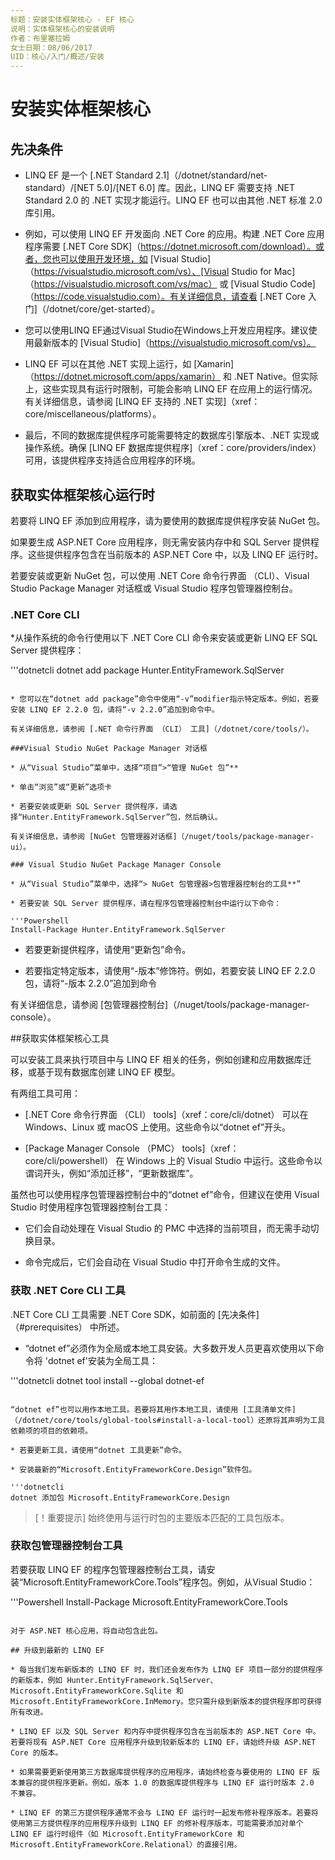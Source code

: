 ```yaml
---
标题：安装实体框架核心 - EF 核心
说明：实体框架核心的安装说明
作者：布里塞拉姆
女士日期：08/06/2017
UID：核心/入门/概述/安装
---
```

# 安装实体框架核心

## 先决条件

* LINQ EF 是一个 [.NET Standard 2.1]（/dotnet/standard/net-standard）/[NET 5.0]/[NET 6.0] 库。因此，LINQ EF 需要支持 .NET Standard 2.0 的 .NET 实现才能运行。LINQ EF 也可以由其他 .NET 标准 2.0 库引用。

* 例如，可以使用 LINQ EF 开发面向 .NET Core 的应用。构建 .NET Core 应用程序需要 [.NET Core SDK]（https://dotnet.microsoft.com/download）。或者，您也可以使用开发环境，如 [Visual Studio]（https://visualstudio.microsoft.com/vs）、[Visual Studio for Mac]（https://visualstudio.microsoft.com/vs/mac） 或 [Visual Studio Code]（https://code.visualstudio.com）。有关详细信息，请查看 [.NET Core 入门]（/dotnet/core/get-started）。

* 您可以使用LINQ EF通过Visual Studio在Windows上开发应用程序。建议使用最新版本的 [Visual Studio]（https://visualstudio.microsoft.com/vs）。

* LINQ EF 可以在其他 .NET 实现上运行，如 [Xamarin]（https://dotnet.microsoft.com/apps/xamarin） 和 .NET Native。但实际上，这些实现具有运行时限制，可能会影响 LINQ EF 在应用上的运行情况。有关详细信息，请参阅 [LINQ EF 支持的 .NET 实现]（xref：core/miscellaneous/platforms）。

* 最后，不同的数据库提供程序可能需要特定的数据库引擎版本、.NET 实现或操作系统。确保 [LINQ EF 数据库提供程序]（xref：core/providers/index） 可用，该提供程序支持适合应用程序的环境。

## 获取实体框架核心运行时

若要将 LINQ EF 添加到应用程序，请为要使用的数据库提供程序安装 NuGet 包。

如果要生成 ASP.NET Core 应用程序，则无需安装内存中和 SQL Server 提供程序。这些提供程序包含在当前版本的 ASP.NET Core 中，以及 LINQ EF 运行时。

若要安装或更新 NuGet 包，可以使用 .NET Core 命令行界面 （CLI）、Visual Studio Package Manager 对话框或 Visual Studio 程序包管理器控制台。

### .NET Core CLI

*从操作系统的命令行使用以下 .NET Core CLI 命令来安装或更新 LINQ EF SQL Server 提供程序：

'''dotnetcli
  dotnet add package Hunter.EntityFramework.SqlServer
  ```

* 您可以在“dotnet add package”命令中使用“-v”modifier指示特定版本。例如，若要安装 LINQ EF 2.2.0 包，请将“-v 2.2.0”追加到命令中。

有关详细信息，请参阅 [.NET 命令行界面 （CLI） 工具]（/dotnet/core/tools/）。

###Visual Studio NuGet Package Manager 对话框

* 从“Visual Studio”菜单中，选择“项目”>“管理 NuGet 包”**

* 单击“浏览”或“更新”选项卡

* 若要安装或更新 SQL Server 提供程序，请选择“Hunter.EntityFramework.SqlServer”包，然后确认。

有关详细信息，请参阅 [NuGet 包管理器对话框]（/nuget/tools/package-manager-ui）。

### Visual Studio NuGet Package Manager Console

* 从“Visual Studio”菜单中，选择“> NuGet 包管理器>包管理器控制台的工具**”

* 若要安装 SQL Server 提供程序，请在程序包管理器控制台中运行以下命令：

'''Powershell
  Install-Package Hunter.EntityFramework.SqlServer
  ```

* 若要更新提供程序，请使用“更新包”命令。

* 若要指定特定版本，请使用“-版本”修饰符。例如，若要安装 LINQ EF 2.2.0 包，请将“-版本 2.2.0”追加到命令

有关详细信息，请参阅 [包管理器控制台]（/nuget/tools/package-manager-console）。

##获取实体框架核心工具

可以安装工具来执行项目中与 LINQ EF 相关的任务，例如创建和应用数据库迁移，或基于现有数据库创建 LINQ EF 模型。

有两组工具可用：

* [.NET Core 命令行界面 （CLI） tools]（xref：core/cli/dotnet） 可以在 Windows、Linux 或 macOS 上使用。这些命令以“dotnet ef”开头。

* [Package Manager Console （PMC） tools]（xref：core/cli/powershell） 在 Windows 上的 Visual Studio 中运行。这些命令以谓词开头，例如“添加迁移”，“更新数据库”。

虽然也可以使用程序包管理器控制台中的“dotnet ef”命令，但建议在使用 Visual Studio 时使用程序包管理器控制台工具：

* 它们会自动处理在 Visual Studio 的 PMC 中选择的当前项目，而无需手动切换目录。

* 命令完成后，它们会自动在 Visual Studio 中打开命令生成的文件。

<a name=“cli”></a>

### 获取 .NET Core CLI 工具

.NET Core CLI 工具需要 .NET Core SDK，如前面的 [先决条件]（#prerequisites） 中所述。

* “dotnet ef”必须作为全局或本地工具安装。大多数开发人员更喜欢使用以下命令将 'dotnet ef'安装为全局工具：

'''dotnetcli
  dotnet tool install --global dotnet-ef
  ```

  “dotnet ef”也可以用作本地工具。若要将其用作本地工具，请使用 [工具清单文件]（/dotnet/core/tools/global-tools#install-a-local-tool）还原将其声明为工具依赖项的项目的依赖项。

* 若要更新工具，请使用“dotnet 工具更新”命令。

* 安装最新的“Microsoft.EntityFrameworkCore.Design”软件包。

'''dotnetcli
dotnet 添加包 Microsoft.EntityFrameworkCore.Design
  ```

>[！重要提示]
>始终使用与运行时包的主要版本匹配的工具包版本。
### 获取包管理器控制台工具

若要获取 LINQ EF 的程序包管理器控制台工具，请安装“Microsoft.EntityFrameworkCore.Tools”程序包。例如，从Visual Studio：

'''Powershell
Install-Package Microsoft.EntityFrameworkCore.Tools
```

对于 ASP.NET 核心应用，将自动包含此包。

## 升级到最新的 LINQ EF

* 每当我们发布新版本的 LINQ EF 时，我们还会发布作为 LINQ EF 项目一部分的提供程序的新版本，例如 Hunter.EntityFramework.SqlServer、Microsoft.EntityFrameworkCore.Sqlite 和 Microsoft.EntityFrameworkCore.InMemory。您只需升级到新版本的提供程序即可获得所有改进。

* LINQ EF 以及 SQL Server 和内存中提供程序包含在当前版本的 ASP.NET Core 中。若要将现有 ASP.NET Core 应用程序升级到较新版本的 LINQ EF，请始终升级 ASP.NET Core 的版本。

* 如果需要更新使用第三方数据库提供程序的应用程序，请始终检查与要使用的 LINQ EF 版本兼容的提供程序更新。例如，版本 1.0 的数据库提供程序与 LINQ EF 运行时版本 2.0 不兼容。

* LINQ EF 的第三方提供程序通常不会与 LINQ EF 运行时一起发布修补程序版本。若要将使用第三方提供程序的应用程序升级到 LINQ EF 的修补程序版本，可能需要添加对单个 LINQ EF 运行时组件（如 Microsoft.EntityFrameworkCore 和 Microsoft.EntityFrameworkCore.Relational）的直接引用。